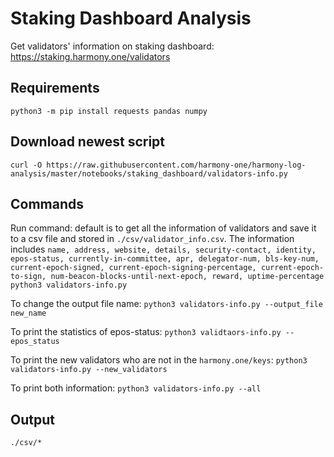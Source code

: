 # Staking Dashboard Analysis
Get validators' information on staking dashboard: https://staking.harmony.one/validators

## Requirements
`python3 -m pip install requests pandas numpy`

## Download newest script
`curl -O https://raw.githubusercontent.com/harmony-one/harmony-log-analysis/master/notebooks/staking_dashboard/validators-info.py`

## Commands
Run command: default is to get all the information of validators and save it to a csv file and stored in `./csv/validator_info.csv`. The information includes `name, address, website, details, security-contact, identity, epos-status, currently-in-committee, apr, delegator-num, bls-key-num, current-epoch-signed, current-epoch-signing-percentage, current-epoch-to-sign, num-beacon-blocks-until-next-epoch, reward, uptime-percentage` `python3 validators-info.py`

To change the output file name: `python3 validators-info.py --output_file new_name`

To print the statistics of epos-status: `python3 validtaors-info.py --epos_status`

To print the new validators who are not in the `harmony.one/keys`: `python3 validators-info.py --new_validators`

To print both information: `python3 validators-info.py --all`

## Output
`./csv/*`
